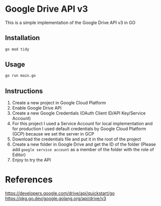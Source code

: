 # Google Drive API v3

This is a simple implementation of the Google Drive API v3 in GO

## Installation

```bash
go mod tidy
```

## Usage

```bash
go run main.go
```

## Instructions

1. Create a new project in Google Cloud Platform
2. Enable Google Drive API
3. Create a new Google Credentials (OAuth Client ID/API Key/Service Account)
4. For this project I used a Service Account for local implementation and for production I used default credentials by Google Cloud Platform (GCP) because we set the server in GCP
5. Download the credentials file and put it in the root of the project
6. Create a new folder in Google Drive and get the ID of the folder (Please add `google service account` as a member of the folder with the role of Editor)
7. Enjoy to try the API

# References

https://developers.google.com/drive/api/quickstart/go
https://pkg.go.dev/google.golang.org/api/drive/v3
